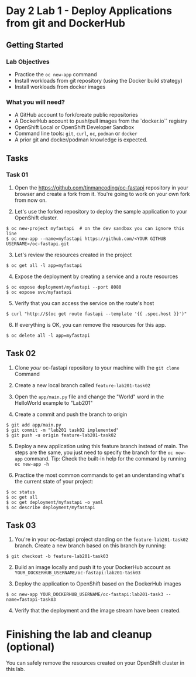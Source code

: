 # Day 2 Lab 1 - Deploy Applications from git and DockerHub

## Getting Started 

### Lab Objectives

- Practice the `oc new-app` command
- Install workloads from git repository (using the Docker build strategy)
- Install workloads from docker images


###  What you will need?

- A GitHub account to fork/create public repositories
- A DockerHub account to push/pull images from the `docker.io`` registry
- OpenShift Local or OpenShift Developer Sandbox
- Command line tools: `git`, `curl`, `oc`, `podman` or `docker`
- A prior git and docker/podman knowledge is expected. 

## Tasks


### Task 01 

1. Open the <https://github.com/tinmancoding/oc-fastapi> repository in your browser and create a fork from it.
You're going to work on your own fork from now on. 

2. Let's use the forked repository to deploy the sample application to your OpenShift cluster.

```
$ oc new-project myfastapi  # on the dev sandbox you can ignore this line
$ oc new-app --name=myfastapi https://github.com/<YOUR GITHUB USERNAME>/oc-fastapi.git

```

3. Let's review the resources created in the project

```
$ oc get all -l app=myfastapi
```

4. Expose the deployment by creating a service and a route resources

```
$ oc expose deployment/myfastapi --port 8080
$ oc expose svc/myfastapi
```

5. Verify that you can access the service on the route's host

```
$ curl "http://$(oc get route fastapi --template '{{ .spec.host }}')"
```

6. If everything is OK, you can remove the resources for this app.

```
$ oc delete all -l app=myfastapi
```


## Task 02

1. Clone *your* oc-fastapi repository to your machine with the `git clone` Command

2. Create a new local branch called `feature-lab201-task02`

3. Open the `app/main.py` file and change the "World" word in the HelloWorld example to "Lab201"

4. Create a commit and push the branch to origin

```
$ git add app/main.py
$ git commit -m "lab201 task02 implemented"
$ git push -u origin feature-lab201-task02
```

5. Deploy a new application using this feature branch instead of main.
The steps are the same, you just need to specify the branch for the `oc new-app` command.
Tip: Check the built-in help for the command by running `oc new-app -h`


6. Practice the most common commands to get an understanding what's the current state of your project:

```
$ oc status
$ oc get all
$ oc get deployment/myfastapi -o yaml
$ oc describe deployment/myfastapi 
```


## Task 03

1. You're in your oc-fastapi project standing on the `feature-lab201-task02` branch.
Create a new branch based on this branch by running:

```
$ git checkout -b feature-lab201-task03
```

2. Build an image locally and push it to your DockerHub account as `YOUR_DOCKERHUB_USERNAME/oc-fastapi:lab201-task03`


3. Deploy the application to OpenShift based on the DockerHub images

```
$ oc new-app YOUR_DOCKERHUB_USERNAME/oc-fastapi:lab201-task3 --name=fastapi-task03
```

4. Verify that the deployment and the image stream have been created.


# Finishing the lab and cleanup (optional)

You can safely remove the resources created on your OpenShift cluster in this lab.


